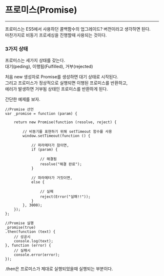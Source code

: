 # 프로미스(Promise)
- - -

프로미스는 ES5에서 사용하던 콜백함수의 업그레이드? 버전이라고 생각하면 된다.   
마찬가지로 비동기 프로세싱을 진행할때 사용되는 것이다.   

### 3가지 상태   
프로미스는 세가지 상태를 갖는다.   
대기(peding), 이행됨(Fulfilled), 거부(rejected)   

처음 new 생성자로 Promise를 생성하면 대기 상태로 시작된다.   
그리고 프로미스가 정상적으로 실행되면 이행된 프로미스를 반환하고,   
에러가 발생하면 거부됨 상태인 프로미스를 반환하게 된다.   


간단한 예제를 보자.   
```
//Promise 선언
var _promise = function (param) {

	return new Promise(function (resolve, reject) {

		// 비동기를 표현하기 위해 setTimeout 함수를 사용 
		window.setTimeout(function () {

			// 파라메터가 참이면, 
			if (param) {

				// 해결됨 
				resolve("해결 완료");
			}

			// 파라메터가 거짓이면, 
			else {

				// 실패 
				reject(Error("실패!!"));
			}
		}, 3000);
	});
};

//Promise 실행
_promise(true)
.then(function (text) {
	// 성공시
	console.log(text);
}, function (error) {
	// 실패시 
	console.error(error);
});
```

.then은 프로미스가 제대로 실행되었을때 실행되는 부분이다.   

